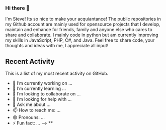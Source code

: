 ### Hi there 👋
I'm Steve! Its so nice to make your acquiantance! The public repositories in my Github account are mainly used for opensource projects that I develop, maintain and enhance for friends, family and anyone else who cares to share and collaborate. I mainly code in python but am currently improving my skills in JavaScript, PHP, C#, and Java. Feel free to share code, your thoughts and ideas with me, I appreciate all input!


## Recent Activity

This is a list of my most recent activity on GitHub.

<!--RECENT_ACTIVITY:start-->

<!--RECENT_ACTIVITY:last_update-->


- 🔭 I’m currently working on ...
- 🌱 I’m currently learning ...
- 👯 I’m looking to collaborate on ...
- 🤔 I’m looking for help with ...
- 💬 Ask me about ...
- 📫 How to reach me: ...
- 😄 Pronouns: ...
- ⚡ Fun fact: ...
-->
**
